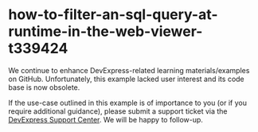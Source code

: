 
# how-to-filter-an-sql-query-at-runtime-in-the-web-viewer-t339424

We continue to enhance DevExpress-related learning materials/examples on GitHub. Unfortunately, this example lacked user interest and its code base is now obsolete.

If the use-case outlined in this example is of importance to you (or if you require additional guidance), please submit a support ticket via the [DevExpress Support Center](https://supportcenter.devexpress.com/ticket/create?followUpTo=T339424). We will be happy to follow-up.